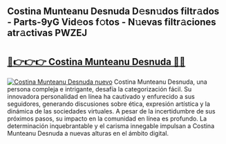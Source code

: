 ## Costina Munteanu Desnuda D𝚎sn𝚞dos filtr𝚊dos - Parts-9yG Vid𝚎os f𝚘tos - N𝚞evas filtr𝚊ciones atr𝚊ctivas PWZEJ

# <h2><a href="http://mb7yc4.tromn.icu/?c=Costina+Munteanu+Desnuda">🔗👉👉👉 Costina Munteanu Desnuda 🔗🔗</a></h2>

[![Costina Munteanu Desnuda nuevo](https://i.imgur.com/pEAQMta.gif)](http://mb7yc4.tromn.icu/?c=Costina+Munteanu+Desnuda)
Costina Munteanu Desnuda, una persona compleja e intrigante, desafía la categorización fácil. Su innovadora personalidad en línea ha cautivado y enfurecido a sus seguidores, generando discusiones sobre ética, expresión artística y la dinámica de las sociedades virtuales. A pesar de la incertidumbre de sus próximos pasos, su impacto en la comunidad en línea es profundo. La determinación inquebrantable y el carisma innegable impulsan a Costina Munteanu Desnuda a nuevas alturas en el ámbito digital.
